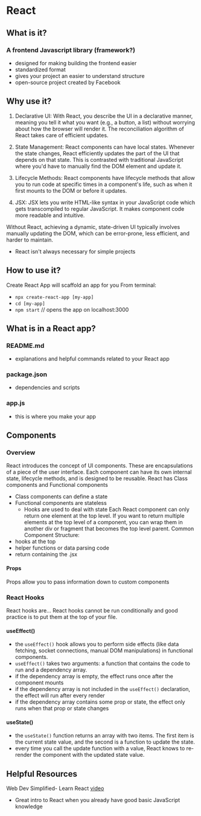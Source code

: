 # React
## What is it?
### A frontend Javascript library (framework?)
- designed for making building the frontend easier
- standardized format
- gives your project an easier to understand structure
- open-source project created by Facebook

## Why use it?
1. Declarative UI: With React, you describe the UI in a declarative manner, meaning you tell it what you want (e.g., a button, a list) without worrying about how the browser will render it. The reconciliation algorithm of React takes care of efficient updates.

2. State Management: React components can have local states. Whenever the state changes, React efficiently updates the part of the UI that depends on that state. This is contrasted with traditional JavaScript where you'd have to manually find the DOM element and update it.

3. Lifecycle Methods: React components have lifecycle methods that allow you to run code at specific times in a component's life, such as when it first mounts to the DOM or before it updates.

4. JSX: JSX lets you write HTML-like syntax in your JavaScript code which gets transcompiled to regular JavaScript. It makes component code more readable and intuitive.

Without React, achieving a dynamic, state-driven UI typically involves manually updating the DOM, which can be error-prone, less efficient, and harder to maintain.
- React isn't always necessary for simple projects

## How to use it?
Create React App will scaffold an app for you
From terminal:
- `npx create-react-app [my-app]`
- `cd [my-app]`
- `npm start` // opens the app on localhost:3000

## What is in a React app?
### README.md
- explanations and helpful commands related to your React app
### package.json
- dependencies and scripts
### app.js
- this is where you make your app

## Components
### Overview
React introduces the concept of UI components.  These are encapsulations of a piece of the user interface.  Each component can have its own internal state, lifecycle methods, and is designed to be reusable.
React has Class components and Functional components
- Class components can define a state
- Functional components are stateless
	- Hooks are used to deal with state 
Each React component can only return one element at the top level.  If you want to return multiple elements at the top level of a component, you can wrap them in another div or fragment that becomes the top level parent.
Common Component Structure:
- hooks at the top
- helper functions or data parsing code
- return containing the .jsx 

#### Props
Props allow you to pass information down to custom components
### React Hooks

React hooks are...
React hooks cannot be run conditionally and good practice is to put them at the top of your file.
#### useEffect()
- the `useEffect()` hook allows you to perform side effects (like data fetching, socket connections, manual DOM manipulations) in functional components.
- `useEffect()` takes two arguments: a function that contains the code to run and a dependency array.
- if the dependency array is empty, the effect runs once after the component mounts
- if the dependency array is not included in the `useEffect()` declaration, the effect will run after every render
- if the dependency array contains some prop or state, the effect only runs when that prop or state changes
#### useState()
- the `useState()` function returns an array with two items.  The first item is the current state value, and the second is a function to update the state.  
- every time you call the update function with a value, React knows to re-render the component with the updated state value.  

## Helpful Resources 
Web Dev Simplified- Learn React [video](https://youtu.be/Rh3tobg7hEo)
- Great intro to React when you already have good basic JavaScript knowledge